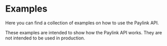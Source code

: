 # Examples

<include from="Snippets-PaylinkAPI.md" element-id="snippet-header" />

Here you can find a collection of examples on how to use the Paylink API.

These examples are intended to show how the Paylink API works. They are not intended to be used in production.
